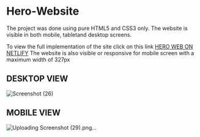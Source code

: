 # Hero-Website

The project was done using pure HTML5 and CSS3 only.
The website is visible in both mobile, tabletand desktop screens.

To view the full implementation of the site click on this link [HERO WEB ON NETLIFY](https://https://hero-newbie-webpage.netlify.app/")
The website is also visible or responsive for mobile screen with a maximum width of 327px
## DESKTOP VIEW


![Screenshot (26)](https://github.com/stevehotcodes/hero-website/assets/111267947/7433c8b9-e318-4d79-9939-d2f0d3dbfcbe)
## MOBILE VIEW
![Uploading Screenshot (29).png…]()
